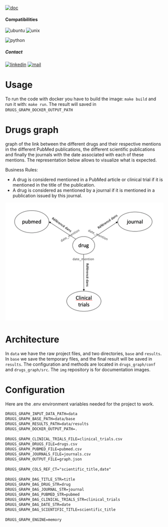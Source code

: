 [![doc](https://img.shields.io/badge/-Documentation-blue)](https://nbouml.github.io/drugs_graph/)


#### Compatibilities
![ubuntu](https://img.shields.io/badge/Ubuntu-supported--tested-success)
![unix](https://img.shields.io/badge/Other%20Unix-supported--untested-yellow)

![python](https://img.shields.io/badge/python-3.9-blue.svg)


##### Contact
[![linkedin](https://img.shields.io/badge/LinkedIn-0077B5?style=for-the-badge&logo=linkedin&logoColor=white)](https://www.linkedin.com/in/noureddine-boumlaik-0835a960/)
[![mail](https://img.shields.io/badge/Gmail-D14836?style=for-the-badge&logo=gmail&logoColor=white)](mailto:boum.nour19@gmail.com)

# Usage

To run the code with docker you have to build the image: 
`make build` and run it with: `make run`. 
The result will saved in `DRUGS_GRAPH_DOCKER_OUTPUT_PATH`

# Drugs graph

graph of the link between the different drugs and their respective mentions in the different PubMed publications, 
the different scientific publications and finally the journals with the date associated with each of these mentions.
The representation below allows to visualize what is expected.

Business Rules:
* A drug is considered mentioned in a PubMed article or clinical trial if it is mentioned in the title of the publication.
* A drug is considered as mentioned by a journal if it is mentioned in a publication issued by this journal.


![alt text](https://github.com/nbouml/drugs_graph/blob/master/img/dgrap.png)

# Architecture

In `data` we have the raw project files, and two directories, `base` and `results`.
In `base` we save the temporary files, and the final result will be saved in `results`.
The configuration and methods are located in `drugs_graph/conf` and `drugs_graph/src`.
The `img` repository is for documentation images.

# Configuration
Here are the .env environment variables needed for the project to work.

```
DRUGS_GRAPH_INPUT_DATA_PATH=data
DRUGS_GRAPH_BASE_PATH=data/base
DRUGS_GRAPH_RESULTS_PATH=data/results
DRUGS_GRAPH_DOCKER_OUTPUT_PATH=.

DRUGS_GRAPH_CLINICAL_TRIALS_FILE=clinical_trials.csv
DRUGS_GRAPH_DRUGS_FILE=drugs.csv
DRUGS_GRAPH_PUBMED_FILE=pubmed.csv
DRUGS_GRAPH_JOURNALS_FILE=journals.csv
DRUGS_GRAPH_OUTPUT_FILE=graph.json

DRUGS_GRAPH_COLS_REF_CT="scientific_title,date"

DRUGS_GRAPH_DAG_TITLE_STR=title
DRUGS_GRAPH_DAG_DRUG_STR=drug
DRUGS_GRAPH_DAG_JOURNAL_STR=journal
DRUGS_GRAPH_DAG_PUBMED_STR=pubmed
DRUGS_GRAPH_DAG_CLINICAL_TRIALS_STR=clinical_trials
DRUGS_GRAPH_DAG_DATE_STR=date
DRUGS_GRAPH_DAG_SCIENTIFIC_TITLE=scientific_title

DRUGS_GRAPH_ENGINE=memory
```